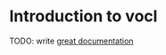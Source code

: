 # Introduction to vocl

TODO: write [great documentation](http://jacobian.org/writing/great-documentation/what-to-write/)

